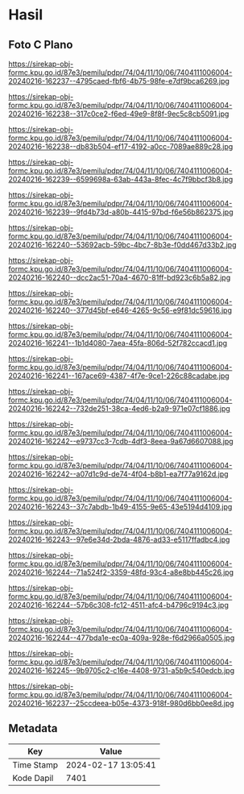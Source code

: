 # Hasil

## Foto C Plano

https://sirekap-obj-formc.kpu.go.id/87e3/pemilu/pdpr/74/04/11/10/06/7404111006004-20240216-162237--4795caed-fbf6-4b75-98fe-e7df9bca6269.jpg

https://sirekap-obj-formc.kpu.go.id/87e3/pemilu/pdpr/74/04/11/10/06/7404111006004-20240216-162238--317c0ce2-f6ed-49e9-8f8f-9ec5c8cb5091.jpg

https://sirekap-obj-formc.kpu.go.id/87e3/pemilu/pdpr/74/04/11/10/06/7404111006004-20240216-162238--db83b504-ef17-4192-a0cc-7089ae889c28.jpg

https://sirekap-obj-formc.kpu.go.id/87e3/pemilu/pdpr/74/04/11/10/06/7404111006004-20240216-162239--6599698a-63ab-443a-8fec-4c7f9bbcf3b8.jpg

https://sirekap-obj-formc.kpu.go.id/87e3/pemilu/pdpr/74/04/11/10/06/7404111006004-20240216-162239--9fd4b73d-a80b-4415-97bd-f6e56b862375.jpg

https://sirekap-obj-formc.kpu.go.id/87e3/pemilu/pdpr/74/04/11/10/06/7404111006004-20240216-162240--53692acb-59bc-4bc7-8b3e-f0dd467d33b2.jpg

https://sirekap-obj-formc.kpu.go.id/87e3/pemilu/pdpr/74/04/11/10/06/7404111006004-20240216-162240--dcc2ac51-70a4-4670-81ff-bd923c6b5a82.jpg

https://sirekap-obj-formc.kpu.go.id/87e3/pemilu/pdpr/74/04/11/10/06/7404111006004-20240216-162240--377d45bf-e646-4265-9c56-e9f81dc59616.jpg

https://sirekap-obj-formc.kpu.go.id/87e3/pemilu/pdpr/74/04/11/10/06/7404111006004-20240216-162241--1b1d4080-7aea-45fa-806d-52f782ccacd1.jpg

https://sirekap-obj-formc.kpu.go.id/87e3/pemilu/pdpr/74/04/11/10/06/7404111006004-20240216-162241--167ace69-4387-4f7e-9ce1-226c88cadabe.jpg

https://sirekap-obj-formc.kpu.go.id/87e3/pemilu/pdpr/74/04/11/10/06/7404111006004-20240216-162242--732de251-38ca-4ed6-b2a9-971e07cf1886.jpg

https://sirekap-obj-formc.kpu.go.id/87e3/pemilu/pdpr/74/04/11/10/06/7404111006004-20240216-162242--e9737cc3-7cdb-4df3-8eea-9a67d6607088.jpg

https://sirekap-obj-formc.kpu.go.id/87e3/pemilu/pdpr/74/04/11/10/06/7404111006004-20240216-162242--a07d1c9d-de74-4f04-b8b1-ea7f77a9162d.jpg

https://sirekap-obj-formc.kpu.go.id/87e3/pemilu/pdpr/74/04/11/10/06/7404111006004-20240216-162243--37c7abdb-1b49-4155-9e65-43e5194d4109.jpg

https://sirekap-obj-formc.kpu.go.id/87e3/pemilu/pdpr/74/04/11/10/06/7404111006004-20240216-162243--97e6e34d-2bda-4876-ad33-e5117ffadbc4.jpg

https://sirekap-obj-formc.kpu.go.id/87e3/pemilu/pdpr/74/04/11/10/06/7404111006004-20240216-162244--71a524f2-3359-48fd-93c4-a8e8bb445c26.jpg

https://sirekap-obj-formc.kpu.go.id/87e3/pemilu/pdpr/74/04/11/10/06/7404111006004-20240216-162244--57b6c308-fc12-4511-afc4-b4796c9194c3.jpg

https://sirekap-obj-formc.kpu.go.id/87e3/pemilu/pdpr/74/04/11/10/06/7404111006004-20240216-162244--477bda1e-ec0a-409a-928e-f6d2966a0505.jpg

https://sirekap-obj-formc.kpu.go.id/87e3/pemilu/pdpr/74/04/11/10/06/7404111006004-20240216-162245--9b9705c2-c16e-4408-9731-a5b9c540edcb.jpg

https://sirekap-obj-formc.kpu.go.id/87e3/pemilu/pdpr/74/04/11/10/06/7404111006004-20240216-162237--25ccdeea-b05e-4373-918f-980d6bb0ee8d.jpg


## Metadata

| Key        | Value               |
| ---------- | ------------------- |
| Time Stamp | 2024-02-17 13:05:41 |
| Kode Dapil | 7401                |



